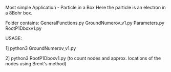Most simple Application - Particle in a Box
Here the particle is an electron in a 8Bohr box.

Folder contains: GeneralFunctions.py  GroundNumerov_v1.py  Parameters.py  RootP1Dboxv1.py

USAGE:

1] python3 GroundNumerov_v1.py

2] python3 RootP1Dboxv1.py  (to count nodes and approx. locations of the nodes using Brent's method)
